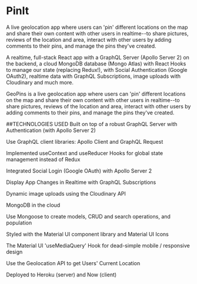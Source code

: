 # PinIt
A live geolocation app where users can 'pin' different locations on the map and share their own content with other users in realtime--to share pictures, reviews of the location and area, interact with other users by adding comments to their pins, and manage the pins they've created. 

A realtime, full-stack React app with a GraphQL Server (Apollo Server 2) on the backend, a cloud MongoDB database (Mongo Atlas) with React Hooks to manage our state (replacing Redux!), with Social Authentication (Google OAuth2), realtime data with GraphQL Subscriptions, image uploads with Cloudinary and much more.

GeoPins is a live geolocation app where users can 'pin' different locations on the map and share their own content with other users in realtime--to share pictures, reviews of the location and area, interact with other users by adding comments to their pins, and manage the pins they've created.

##TECHNOLOGIES USED
Built on top of a robust GraphQL Server with Authentication (with Apollo Server 2)

Use GraphQL client libraries: Apollo Client and GraphQL Request

Implemented useContext and useReducer Hooks for global state management instead of Redux

Integrated Social Login (Google OAuth) with Apollo Server 2

Display App Changes in Realtime with GraphQL Subscriptions

Dynamic image uploads using the Cloudinary API

MongoDB in the cloud

Use Mongoose to create models, CRUD and search operations, and population

Styled with the Material UI component library and Material UI Icons

The Material UI 'useMediaQuery' Hook for dead-simple mobile / responsive design

Use the Geolocation API to get Users' Current Location

Deployed to Heroku (server) and Now (client)
